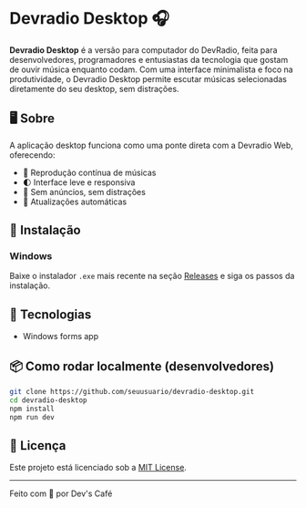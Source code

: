 # Devradio Desktop 🎧

**Devradio Desktop** é a versão para computador do DevRadio, feita para desenvolvedores, programadores e entusiastas da tecnologia que gostam de ouvir música enquanto codam. Com uma interface minimalista e foco na produtividade, o Devradio Desktop permite escutar músicas selecionadas diretamente do seu desktop, sem distrações.

## 🖥️ Sobre

A aplicação desktop funciona como uma ponte direta com a Devradio Web, oferecendo:

- 🎵 Reprodução contínua de músicas
- 🌓 Interface leve e responsiva
- 📶 Sem anúncios, sem distrações
- 🔁 Atualizações automáticas

## 🔧 Instalação

### Windows

Baixe o instalador `.exe` mais recente na seção [Releases](https://github.com/seuusuario/devradio-desktop/releases) e siga os passos da instalação.

## 🚧 Tecnologias

* Windows forms app

## 📦 Como rodar localmente (desenvolvedores)

```bash
git clone https://github.com/seuusuario/devradio-desktop.git
cd devradio-desktop
npm install
npm run dev
```

## 📃 Licença

Este projeto está licenciado sob a [MIT License](LICENSE).

---

Feito com 💙 por Dev's Café
